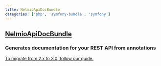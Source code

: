 ```yaml
---
title: NelmioApiDocBundle
categories: ['php', 'symfony-bundle', 'symfony']
---
```

## [NelmioApiDocBundle](https://github.com/nelmio/NelmioApiDocBundle)

### Generates documentation for your REST API from annotations


[To migrate from 2.x to 3.0, follow our guide.](https://github.com/nelmio/NelmioApiDocBundle/blob/master/UPGRADE-3.0.md)
